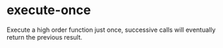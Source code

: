 # execute-once
Execute a high order function just once, successive calls will eventually return the previous result.
